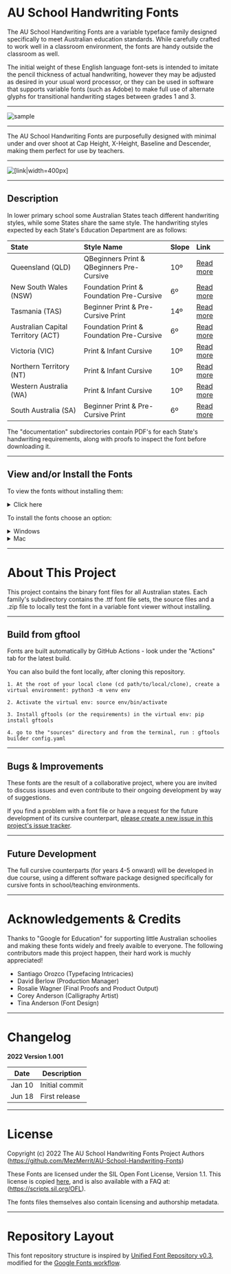 # AU School Handwriting Fonts

The AU School Handwriting Fonts are a variable typeface family designed specifically to meet Australian education standards. While carefully crafted to work well in a classroom environment, the fonts are handy outside the classroom as well.

The initial weight of these English language font-sets is intended to imitate the pencil thickness of actual handwriting, however they may be adjusted as desired in your usual word processor, or they can be used in software that supports variable fonts (such as Adobe) to make full use of alternate glyphs for transitional handwriting stages between grades 1 and 3.

- - - -

![sample](https://user-images.githubusercontent.com/34974280/174459889-e3fd7e6f-2193-41a6-9b7a-0450bae2c3b3.png)

- - - -

The AU School Handwriting Fonts are purposefully designed with minimal under and over shoot at Cap Height, X-Height, Baseline and Descender, making them perfect for use by teachers. 

- - - -

![[link|width=400px]](https://user-images.githubusercontent.com/34974280/159198981-e06b4972-3e52-4065-a402-58fd5b1ba301.png "NSW Ruled Exercise Book")

- - - -

## Description ##

In lower primary school some Australian States teach different handwriting styles, while some States share the same style. The handwriting styles expected by each State's Education Department are as follows:

State | Style Name | Slope | Link
| :--- | :--- | :--- | :---
Queensland (QLD)  | QBeginners Print & QBeginners Pre-Cursive | 10º | [Read more](https://github.com/MezMerrit/AU-School-Handwriting-Fonts/tree/main/QLD-School-Fonts "Read more")
New South Wales (NSW) | Foundation Print & Foundation Pre-Cursive | 6º | [Read more](https://github.com/MezMerrit/AU-School-Handwriting-Fonts/tree/main/NSW-ACT-School-Fonts "Read more")
Tasmania (TAS) | Beginner Print & Pre-Cursive Print | 14º | [Read more](https://github.com/MezMerrit/AU-School-Handwriting-Fonts/tree/main/TAS-School-Fonts "Read more")
Australian Capital Territory (ACT) | Foundation Print & Foundation Pre-Cursive | 6º |  [Read more](https://github.com/MezMerrit/AU-School-Handwriting-Fonts/tree/main/NSW-ACT-School-Fonts "Read more")
Victoria (VIC) | Print & Infant Cursive | 10º| [Read more](https://github.com/MezMerrit/AU-School-Handwriting-Fonts/tree/main/VIC-WA-NT-School-fonts "Read more")
Northern Territory (NT) | Print & Infant Cursive | 10º | [Read more](https://github.com/MezMerrit/AU-School-Handwriting-Fonts/tree/main/VIC-WA-NT-School-fonts "Read more")
Western Australia (WA) | Print & Infant Cursive | 10º | [Read more](https://github.com/MezMerrit/AU-School-Handwriting-Fonts/tree/main/VIC-WA-NT-School-fonts "Read more")
South Australia (SA) | Beginner Print & Pre-Cursive Print | 6º | [Read more](https://github.com/MezMerrit/AU-School-Handwriting-Fonts/tree/main/SA-School-Fonts "Read more")

The "documentation" subdirectories contain PDF's for each State's handwriting requirements, along with proofs to inspect the font before downloading it.

- - - -

## View and/or Install the Fonts ##

To view the fonts without installing them:

<details>
   <summary>Click here</summary>

Click the link above matching the Australian State that you live in. 

1. Download the font-viewer.zip file and unpack it. 
2. Double-click the .html file.
3. Adjust the sliders at the top of the page.

![Font Viewer](https://user-images.githubusercontent.com/34974280/174448031-b3235cea-d3f9-4194-9a05-d9e2d5585775.png)
</details>

To install the fonts choose an option:

<details>
  <summary>Windows</summary>

1. Open the *Windows Control Panel*
2. Select *Appearance and Personalization*
3. At the bottom, select *Fonts*
4. To add a font, simply drag the .ttf file into the font window.
5. Click Click Yes when prompted.

</details>
<details>
  <summary>Mac</summary>

1. Double-click the .ttf file
2. Click Install Font in the font preview window
3. After validation, it will open in the Font Book app

</details>

- - - -

# About This Project #

This project contains the binary font files for all Australian states. Each family's subdirectory contains the .ttf font file sets, the source files and a .zip file to locally test the font in a variable font viewer without installing.

- - - -

## Build from gftool ##

Fonts are built automatically by GitHub Actions - look under the "Actions" tab for the latest build.

You can also build the font locally, after cloning this repository.

```
1. At the root of your local clone (cd path/to/local/clone), create a virtual environment: python3 -m venv env

2. Activate the virtual env: source env/bin/activate

3. Install gftools (or the requirements) in the virtual env: pip install gftools

4. go to the "sources" directory and from the terminal, run : gftools builder config.yaml
```

- - - -

## Bugs & Improvements ##

These fonts are the result of a collaborative project, where you are invited to discuss issues and even contribute to their ongoing development by way of suggestions.

If you find a problem with a font file or have a request for the future development of its cursive counterpart, [please create a new issue in this project's issue tracker](https://github.com/MezMerrit/AU-School-Handwriting-Fonts/issues "Go to the issue tracker").

- - - -

## Future Development ##

The full cursive counterparts (for years 4-5 onward) will be developed in due course, using a different software package designed specifically for cursive fonts in school/teaching environments.

- - - -

# Acknowledgements & Credits #

Thanks to "Google for Education" for supporting little Australian schoolies and making these fonts widely and freely avaible to everyone. The following contributors made this project happen, their hard work is muchly appreciated!

- Santiago Orozco (Typefacing Intricacies)
- David Berlow (Production Manager)
- Rosalie Wagner (Final Proofs and Product Output)
- Corey Anderson (Calligraphy Artist)
- Tina Anderson (Font Design)

- - - -

# Changelog #

**2022 Version 1.001**

Date          | Description
------------- | -------------
Jan 10        | Initial commit
Jun 18        | First release

- - - -

# License #

Copyright (c) 2022 The AU School Handwriting Fonts Project Authors (https://github.com/MezMerrit/AU-School-Handwriting-Fonts)

These Fonts are licensed under the SIL Open Font License, Version 1.1. This license is copied [here](https://github.com/MezMerrit/AU-School-Handwriting-Fonts/blob/main/OFL.txt "SIL Open Font License"), and is also available with a FAQ at: (https://scripts.sil.org/OFL).

The fonts files themselves also contain licensing and authorship metadata.

- - - -

# Repository Layout #

This font repository structure is inspired by [Unified Font Repository v0.3](https://github.com/unified-font-repository/Unified-Font-Repository), modified for the [Google Fonts workflow](https://github.com/googlefonts/googlefonts-project-template).
